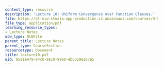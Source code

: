 ```yaml
---
content_type: resource
description: 'Lecture 10: Uniform Convergence over Function Classes.'
file: https://ol-ocw-studio-app-production.s3.amazonaws.com/courses/9-520-statistical-learning-theory-and-applications-spring-2003/85a1e47904c08ec89960eb6319e167e5_lecture10.pdf
file_type: application/pdf
learning_resource_types:
- Lecture Notes
ocw_type: OCWFile
parent_title: Lecture Notes
parent_type: CourseSection
resourcetype: Document
title: lecture10.pdf
uid: 85a1e479-04c0-8ec8-9960-eb6319e167e5
---
```


